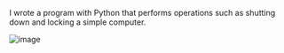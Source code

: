 I wrote a program with Python that performs operations such as shutting down and locking a simple computer.

![image](https://github.com/user-attachments/assets/d1bd7c76-87ef-4792-9649-4c750c1539ce)
